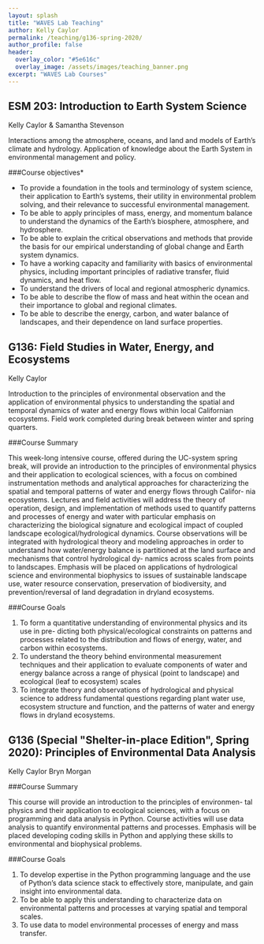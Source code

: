 ```yaml
---
layout: splash
title: "WAVES Lab Teaching"
author: Kelly Caylor 
permalink: /teaching/g136-spring-2020/
author_profile: false
header:
  overlay_color: "#5e616c"
  overlay_image: /assets/images/teaching_banner.png
excerpt: "WAVES Lab Courses"
---
```


## ESM 203: Introduction to Earth System Science

Kelly Caylor & Samantha Stevenson

Interactions among the atmosphere, oceans, and land and models of Earth’s climate and hydrology. Application of knowledge about the Earth System in environmental management and policy.

###Course objectives*
- To provide a foundation in the tools and terminology of system science, their application to Earth’s systems, their utility in environmental problem solving, and their relevance to successful environmental management.
- To be able to apply principles of mass, energy, and momentum balance to understand the dynamics of the Earth’s biosphere, atmosphere, and hydrosphere.
- To be able to explain the critical observations and methods that provide the basis for our empirical understanding of global change and Earth system dynamics.
- To have a working capacity and familiarity with basics of environmental physics, including important principles of radiative transfer, fluid dynamics, and heat flow.
- To understand the drivers of local and regional atmospheric dynamics.
- To be able to describe the flow of mass and heat within the ocean and their importance to global and regional climates.
- To be able to describe the energy, carbon, and water balance of landscapes, and their dependence on land surface properties.


## G136: Field Studies in Water, Energy, and Ecosystems

Kelly Caylor

Introduction to the principles of environmental observation and the application of environmental physics to understanding the spatial and temporal dynamics of water and energy flows within local Californian ecosystems. Field work completed during break between winter and spring quarters.

###Course Summary

This week-long intensive course, offered during the UC-system spring break, will provide an introduction to the principles of environmental physics and their application to ecological sciences, with a focus on combined instrumentation methods and analytical approaches for characterizing the spatial and temporal patterns of water and energy flows through Califor- nia ecosystems. Lectures and field activities will address the theory of operation, design, and implementation of methods used to quantify patterns and processes of energy and water with particular emphasis on characterizing the biological signature and ecological impact of coupled landscape ecological/hydrological dynamics. Course observations will be integrated with hydrological theory and modeling approaches in order to understand how water/energy balance is partitioned at the land surface and mechanisms that control hydrological dy- namics across scales from points to landscapes. Emphasis will be placed on applications of hydrological science and environmental biophysics to issues of sustainable landscape use, water resource conservation, preservation of biodiversity, and prevention/reversal of land degradation in dryland ecosystems.

###Course Goals

1. To form a quantitative understanding of environmental physics and its use in pre- dicting both physical/ecological constraints on patterns and processes related to the distribution and flows of energy, water, and carbon within ecosystems.
1. To understand the theory behind environmental measurement techniques and their application to evaluate components of water and energy balance across a range of physical (point to landscape) and ecological (leaf to ecosystem) scales
1. To integrate theory and observations of hydrological and physical science to address fundamental questions regarding plant water use, ecosystem structure and function, and the patterns of water and energy flows in dryland ecosystems.


## G136 (Special "Shelter-in-place Edition", Spring 2020): Principles of Environmental Data Analysis

Kelly Caylor
Bryn Morgan

###Course Summary

This course will provide an introduction to the principles of environmen- tal physics and their application to ecological sciences, with a focus on programming and data analysis in Python. Course activities will use data analysis to quantify environmental patterns and processes. Emphasis will be placed developing coding skills in Python and applying these skills to environmental and biophysical problems.

###Course Goals
1. To develop expertise in the Python programming language and the use of Python’s data science stack to effectively store, manipulate, and gain insight into environmental data.
1. To be able to apply this understanding to characterize data on environmental patterns and processes at varying spatial and temporal scales.
1. To use data to model environmental processes of energy and mass transfer.




